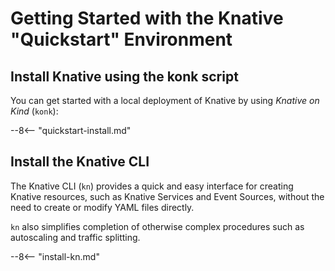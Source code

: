 # Getting Started with the Knative "Quickstart" Environment

## Install Knative using the konk script

You can get started with a local deployment of Knative by using _Knative on Kind_ (`konk`):

--8<-- "quickstart-install.md"

## Install the Knative CLI

The Knative CLI (`kn`) provides a quick and easy interface for creating Knative resources, such as Knative Services and Event Sources, without the need to create or modify YAML files directly.

`kn` also simplifies completion of otherwise complex procedures such as autoscaling and traffic splitting.

--8<-- "install-kn.md"
